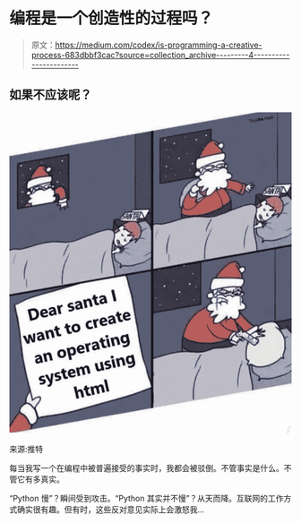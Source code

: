 # 编程是一个创造性的过程吗？

> 原文：<https://medium.com/codex/is-programming-a-creative-process-683dbbf3cac?source=collection_archive---------4----------------------->

## 如果不应该呢？

![](img/42377de1fe84d033a43305f835658031.png)

来源:推特

每当我写一个在编程中被普遍接受的事实时，我都会被驳倒。不管事实是什么。不管它有多真实。

“Python 慢”？瞬间受到攻击。“Python 其实并不慢”？从天而降。互联网的工作方式确实很有趣。但有时，这些反对意见实际上会激怒我…
